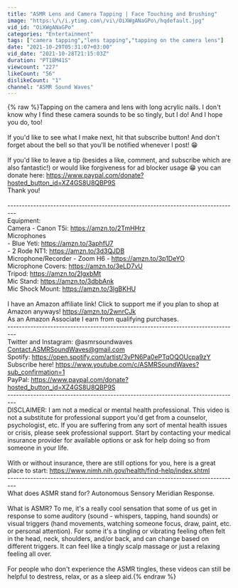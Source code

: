 ```yaml
---
title: "ASMR Lens and Camera Tapping | Face Touching and Brushing"
image: "https:\/\/i.ytimg.com\/vi\/OiXWgANaGPo\/hqdefault.jpg"
vid_id: "OiXWgANaGPo"
categories: "Entertainment"
tags: ["camera tapping","lens tapping","tapping on the camera lens"]
date: "2021-10-29T05:31:07+03:00"
vid_date: "2021-10-28T21:15:03Z"
duration: "PT18M41S"
viewcount: "227"
likeCount: "56"
dislikeCount: "1"
channel: "ASMR Sound Waves"
---
```

{% raw %}Tapping on the camera and lens with long acrylic nails. I don't know why I find these camera sounds to be so tingly, but I do! And I hope you do, too!<br /><br />If you'd like to see what I make next, hit that subscribe button! And don't forget about the bell so that you'll be notified whenever I post! 😁<br /><br />If you'd like to leave a tip (besides a like, comment, and subscribe which are also fantastic!) or would like forgiveness for ad blocker usage 😁 you can donate here: <a rel="nofollow" target="blank" href="https://www.paypal.com/donate?hosted_button_id=XZ4GS8U8QBP9S">https://www.paypal.com/donate?hosted_button_id=XZ4GS8U8QBP9S</a><br />Thank you!<br /><br />---------------------------------------------------------------------------------<br />Equipment:<br />Camera - Canon T5i: <a rel="nofollow" target="blank" href="https://amzn.to/2TmHHrz">https://amzn.to/2TmHHrz</a><br />Microphones<br />      - Blue Yeti: <a rel="nofollow" target="blank" href="https://amzn.to/3aphfU7">https://amzn.to/3aphfU7</a><br />      - 2 Rode NT1: <a rel="nofollow" target="blank" href="https://amzn.to/3d3QJDB">https://amzn.to/3d3QJDB</a><br />Microphone/Recorder - Zoom H6 - <a rel="nofollow" target="blank" href="https://amzn.to/3p1DeYO">https://amzn.to/3p1DeYO</a><br />Microphone Covers: <a rel="nofollow" target="blank" href="https://amzn.to/3eLD7vU">https://amzn.to/3eLD7vU</a><br />Tripod: <a rel="nofollow" target="blank" href="https://amzn.to/2IgxbMt">https://amzn.to/2IgxbMt</a><br />Mic Stand: <a rel="nofollow" target="blank" href="https://amzn.to/3dbbAnk">https://amzn.to/3dbbAnk</a><br />Mic Shock Mount: <a rel="nofollow" target="blank" href="https://amzn.to/3lgBKHU">https://amzn.to/3lgBKHU</a><br /><br />I have an Amazon affiliate link! Click to support me if you plan to shop at Amazon anyways! <a rel="nofollow" target="blank" href="https://amzn.to/2wnrCJk">https://amzn.to/2wnrCJk</a><br />As an Amazon Associate I earn from qualifying purchases.<br />---------------------------------------------------------------------------------<br />Twitter and Instagram: @asmrsoundwaves<br />Contact.ASMRSoundWaves@gmail.com<br />Spotify: <a rel="nofollow" target="blank" href="https://open.spotify.com/artist/3vPN6Pa0ePTqOQOUcpa9zY">https://open.spotify.com/artist/3vPN6Pa0ePTqOQOUcpa9zY</a><br />Subscribe here! <a rel="nofollow" target="blank" href="https://www.youtube.com/c/ASMRSoundWaves?sub_confirmation=1">https://www.youtube.com/c/ASMRSoundWaves?sub_confirmation=1</a><br />PayPal: <a rel="nofollow" target="blank" href="https://www.paypal.com/donate?hosted_button_id=XZ4GS8U8QBP9S">https://www.paypal.com/donate?hosted_button_id=XZ4GS8U8QBP9S</a><br />---------------------------------------------------------------------------------<br />DISCLAIMER: I am not a medical or mental health professional. This video is not a substitute for professional support you'd get from a counselor, psychologist, etc. If you are suffering from any sort of mental health issues or crisis, please seek professional support. Start by contacting your medical insurance provider for available options or ask for help doing so from someone in your life.<br /><br />With or without insurance, there are still options for you, here is a great place to start: <a rel="nofollow" target="blank" href="https://www.nimh.nih.gov/health/find-help/index.shtml">https://www.nimh.nih.gov/health/find-help/index.shtml</a><br />---------------------------------------------------------------------------------<br />What does ASMR stand for? Autonomous Sensory Meridian Response. <br /><br />What is ASMR? To me, it's a really cool sensation that some of us get in response to some auditory (sound - whispers, tapping, hand sounds) or visual triggers (hand movements, watching someone focus, draw, paint, etc. or personal attention). For some it's a tingling or vibrating feeling often felt in the head, neck, shoulders, and/or back, and can change based on different triggers. It can feel like a tingly scalp massage or just a relaxing feeling all over. <br /><br />For people who don't experience the ASMR tingles, these videos can still be helpful to destress, relax, or as a sleep aid.{% endraw %}
